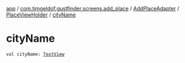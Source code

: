 [app](../../../index.md) / [com.timgeldof.gustfinder.screens.add_place](../../index.md) / [AddPlaceAdapter](../index.md) / [PlaceViewHolder](index.md) / [cityName](./city-name.md)

# cityName

`val cityName: `[`TextView`](https://developer.android.com/reference/android/widget/TextView.html)